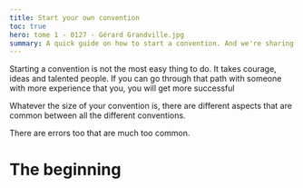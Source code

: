 ```yaml
---
title: Start your own convention
toc: true
hero: tome 1 - 0127 - Gérard Grandville.jpg
summary: A quick guide on how to start a convention. And we're sharing with you what we've learned while making ours!
---
```

Starting a convention is not the most easy thing to do. It takes courage, ideas
and talented people. If you can go through that path with someone with more
experience that you, you will get more successful

Whatever the size of your convention is, there are different aspects that are
common between all the different conventions.

There are errors too that are much too common.

# The beginning

